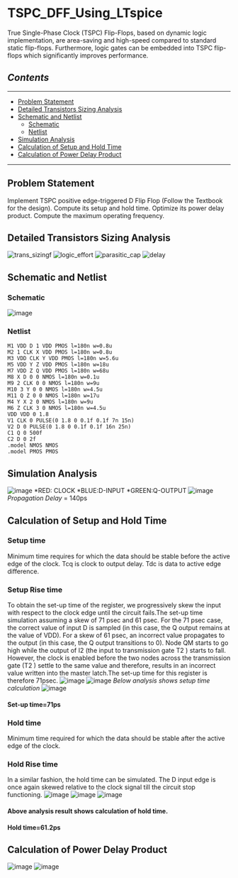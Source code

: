 # TSPC_DFF_Using_LTspice
True Single-Phase Clock (TSPC) Flip-Flops, based on dynamic logic implementation, are area-saving and high-speed compared to standard static flip-flops. Furthermore, logic gates can be embedded into TSPC flip-flops which significantly improves performance.

## *Contents*
------------
* [Problem Statement](#problem-statement)
* [Detailed Transistors Sizing Analysis](#detailed-transistors-sizing-analysis)
* [Schematic and Netlist](#schematic-and-netlist)
  * [Schematic](#schematic)
  * [Netlist](#netlist)
* [Simulation Analysis](#simulation-analysis)
* [Calculation of Setup and Hold Time](#calculation-of-setup-and-hold-time)
* [Calculation of Power Delay Product](#calculation-of-power-delay-product)


---------
## Problem Statement
Implement TSPC positive edge-triggered D Flip Flop (Follow the Textbook for the design). Compute its setup and hold time. Optimize its power delay product. Compute the maximum operating frequency.
## Detailed Transistors Sizing Analysis
![trans_sizingf](https://user-images.githubusercontent.com/100671647/234932224-da83b432-47ab-480e-a149-d36a67bd2669.png)
![logic_effort](https://user-images.githubusercontent.com/100671647/234932505-aa8d7bca-e161-4fad-a791-af0eded19ac2.png)
![parasitic_cap](https://user-images.githubusercontent.com/100671647/234933020-a80d923f-d0ee-4371-9e7f-85ad67542e3b.png)
![delay](https://user-images.githubusercontent.com/100671647/234933350-e5583fd8-3dc6-4f40-83ef-d775b062875e.png)


## Schematic and Netlist
### Schematic
![image](https://user-images.githubusercontent.com/100671647/234933536-de4e0ad5-2496-477a-a337-d0b87c700a5c.png)
### Netlist
    M1 VDD D 1 VDD PMOS l=180n w=0.8u 
    M2 1 CLK X VDD PMOS l=180n w=0.8u 
    M3 VDD CLK Y VDD PMOS l=180n w=5.6u 
    M5 VDD Y Z VDD PMOS l=180n w=18u 
    M7 VDD Z Q VDD PMOS l=180n w=68u
    M8 X D 0 0 NMOS l=180n w=0.1u 
    M9 2 CLK 0 0 NMOS l=180n w=9u
    M10 3 Y 0 0 NMOS l=180n w=4.5u 
    M11 Q Z 0 0 NMOS l=180n w=17u 
    M4 Y X 2 0 NMOS l=180n w=9u
    M6 Z CLK 3 0 NMOS l=180n w=4.5u 
    VDD VDD 0 1.8
    V1 CLK 0 PULSE(0 1.8 0 0.1f 0.1f 7n 15n) 
    V2 D 0 PULSE(0 1.8 0 0.1f 0.1f 16n 25n) 
    C1 Q 0 500f
    C2 D 0 2f
    .model NMOS NMOS
    .model PMOS PMOS
   
## Simulation Analysis
![image](https://user-images.githubusercontent.com/100671647/234935217-90eb78b1-8c78-4657-b441-0514cef93257.png)
*RED: CLOCK *BLUE:D-INPUT *GREEN:Q-OUTPUT
![image](https://user-images.githubusercontent.com/100671647/234935615-8a24bbc2-38d5-49f1-80ef-e5916920c51e.png)
*Propagation Delay* = 140ps
## Calculation of Setup and Hold Time
### Setup time

Minimum time requires for which the data should be stable before the active edge of the clock. Tcq is clock to output delay. Tdc is data to active edge difference.
### Setup Rise time

To obtain the set-up time of the register, we progressively skew the input with respect to the clock edge until the circuit fails.The set-up time simulation assuming a skew of 71 psec and 61 psec. For the 71 psec case, the correct value of input D is sampled (in this case, the Q output remains at the value of VDD). For a skew of 61 psec, an incorrect value propagates to the output (in this case, the Q output transitions to 0). Node QM starts to go high while the output of I2 (the input to transmission gate T2 ) starts to fall. However, the clock is enabled before the two nodes across the transmission gate (T2 ) settle to the same value and therefore, results in an incorrect value written into the master latch.The set-up time for this register is therefore 71psec.
![image](https://user-images.githubusercontent.com/100671647/234935924-21de4e72-f6bb-440c-a6b7-5b3f6cc9753e.png)
![image](https://user-images.githubusercontent.com/100671647/234936047-282d0fd8-4788-43f3-9e67-1ed9eaa8754c.png)
*Below analysis shows setup time calculation*
![image](https://user-images.githubusercontent.com/100671647/234936121-03e497e5-4976-4995-88b5-79a6707a3058.png)
#### Set-up time=71ps

### Hold time
Minimum time required for which the data should be stable after the active edge of the clock.
### Hold Rise time
In a similar fashion, the hold time can be simulated. The D input edge is once again skewed relative to the clock signal till the circuit stop functioning.
![image](https://user-images.githubusercontent.com/100671647/234936356-0456815c-6673-4e3e-a447-b76a9290663d.png)
![image](https://user-images.githubusercontent.com/100671647/234936368-87f93d03-439f-4ad9-9e91-400093bee69c.png)
![image](https://user-images.githubusercontent.com/100671647/234936383-b917783a-274d-4f44-82bc-cd901ba2fc83.png)

#### Above analysis result shows calculation of hold time.
#### Hold time=61.2ps 

## Calculation of Power Delay Product
![image](https://user-images.githubusercontent.com/100671647/234936497-0f9b20af-d98e-49ec-9853-c7ffc776f9d2.png)
![image](https://user-images.githubusercontent.com/100671647/234936508-f27a1d44-76d0-4cb4-8c47-ecce184ab24f.png)



